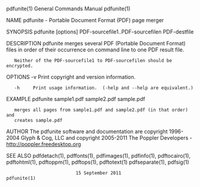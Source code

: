 pdfunite(1)                General Commands Manual                pdfunite(1)

NAME
       pdfunite - Portable Document Format (PDF) page merger

SYNOPSIS
       pdfunite [options] PDF-sourcefile1..PDF-sourcefilen PDF-destfile

DESCRIPTION
       pdfunite  merges several PDF (Portable Document Format) files in order
       of their occurrence on command line to one PDF result file.

       Neither of the PDF-sourcefile1 to PDF-sourcefilen should be encrypted.

OPTIONS
       -v     Print copyright and version information.

       -h     Print usage information.  (-help and --help are equivalent.)

EXAMPLE
       pdfunite sample1.pdf sample2.pdf sample.pdf

       merges all pages from sample1.pdf and sample2.pdf (in that order)  and
       creates sample.pdf

AUTHOR
       The  pdfunite software and documentation are copyright 1996-2004 Glyph
       &  Cog,  LLC  and  copyright  2005-2011  The  Poppler   Developers   -
       http://poppler.freedesktop.org

SEE ALSO
       pdfdetach(1),  pdffonts(1),  pdfimages(1),  pdfinfo(1), pdftocairo(1),
       pdftohtml(1), pdftoppm(1),  pdftops(1),  pdftotext(1)  pdfseparate(1),
       pdfsig(1)

                              15 September 2011                   pdfunite(1)
